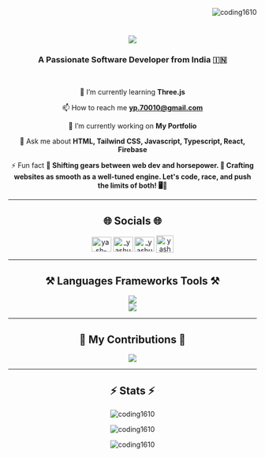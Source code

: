 <p align="right"> <img src="https://komarev.com/ghpvc/?username=coding1610&label=Profile%20views&color=0e75b6&style=flat" alt="coding1610" /> </p>

<h1 align="center">
  <img src="https://readme-typing-svg.herokuapp.com/?font=Righteous&size=35&center=true&vCenter=true&width=500&height=70&duration=5000&lines=Hi+There+👋🏻;+I'm+Yash+Prajapati.;" />
</h1>

<h3 align="center">A Passionate Software Developer from India 🇮🇳</h3>

<br/>

<div align="center">

  🌱 I’m currently learning **Three.js**

  📫 How to reach me **yp.70010@gmail.com**
  
  🔭 I’m currently working on **My Portfolio**

  💬 Ask me about **HTML, Tailwind CSS, Javascript, Typescript, React, Firebase**

  ⚡ Fun fact **🔧 Shifting gears between web dev and horsepower. 🚀 Crafting websites as smooth as a well-tuned engine. Let's code, race, and push the limits of both! 🖥🏁**
 
</div>

<hr/>

<div align="center" >

<h2>🌐 Socials 🌐</h2>

<a href="https://linkedin.com/in/yash-prajapati-512451298" target="_blank"><img align="center" src="https://raw.githubusercontent.com/rahuldkjain/github-profile-readme-generator/master/src/images/icons/Social/linked-in-alt.svg" alt="yash-prajapati-512451298" height="30" width="40" /></a>
<a href="https://instagram.com/_yashu_016" target="_blank"><img align="center" src="https://raw.githubusercontent.com/rahuldkjain/github-profile-readme-generator/master/src/images/icons/Social/instagram.svg" alt="_yashu_016" height="30" width="40" /></a>
<a href="https://www.leetcode.com/_yashu_016" target="_blank"><img align="center" src="https://raw.githubusercontent.com/rahuldkjain/github-profile-readme-generator/master/src/images/icons/Social/leet-code.svg" alt="_yashu_016" height="30" width="40" /></a>
<a href="https://www.naukri.com/code360/profile/yashu_016" target="_blank"><img align="center" src="https://coursereport-production.imgix.net/uploads/school/logo/1323/original/Coding_Ninjas_logo.jpeg?w=200&h=200" alt="yashu_016" height="35" width="35" /></a>

</div>

<hr/>

<div align="center">

  <h2>⚒️ Languages Frameworks Tools ⚒️</h2>

  <a href="https://skillicons.dev">
    <img src="https://skillicons.dev/icons?i=c,cpp,html,css,tailwindcss,javascript,typescript,react,redux" /><br>
    <img src="https://skillicons.dev/icons?i=vscode,github,vite,npm,firebase,mongodb,figma,git,pycharm"/>
  </a>
  
</div>

<hr/>

<div align="center">
  
  <h2>🐍 My Contributions 🐍</h2>  

  <img src="https://raw.githubusercontent.com/Coding1610/Coding1610/output/github-contribution-grid-snake.svg"/>
  
</div>

<hr/>

<div align="center">

  <h2>⚡ Stats ⚡</h2>

  <p><img src="https://github-readme-streak-stats.herokuapp.com/?user=coding1610&" alt="coding1610" /></p>

  <p><img src="https://github-readme-stats.vercel.app/api?username=coding1610&show_icons=true&locale=en" alt="coding1610" /></p>

  <p><img src="https://github-readme-stats.vercel.app/api/top-langs?username=coding1610&show_icons=true&locale=en&layout=compact" alt="coding1610" /></p>
  
</div>

